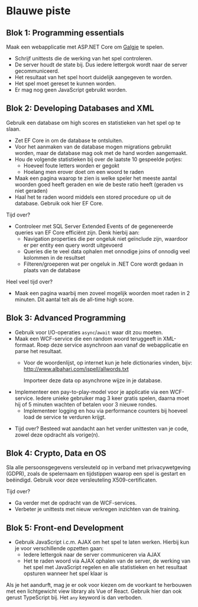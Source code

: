 # Blauwe piste

## Blok 1: Programming essentials

Maak een webapplicatie met ASP.NET Core om [Galgje](https://www.galgje.com/) te spelen.

* Schrijf unittests die de werking van het spel controleren.
* De server houdt de state bij. Dus iedere lettergok wordt naar de server gecommuniceerd.
* Het resultaat van het spel hoort duidelijk aangegeven te worden.
* Het spel moet gereset te kunnen worden.
* Er mag nog geen JavaScript gebruikt worden.

## Blok 2: Developing Databases and XML

Gebruik een database om high scores en statistieken van het spel op te slaan.

* Zet EF Core in om de database te ontsluiten.
* Voor het aanmaken van de database mogen migrations gebruikt worden, maar de database mag ook met de hand worden aangemaakt.
* Hou de volgende statistieken bij over de laatste 10 gespeelde potjes:
  * Hoeveel foute letters worden er gegokt
  * Hoelang men erover doet om een woord te raden
* Maak een pagina waarop te zien is welke speler het meeste aantal woorden goed heeft geraden en wie de beste ratio heeft (geraden vs niet geraden)
* Haal het te raden woord middels een stored procedure op uit de database. Gebruik ook hier EF Core.

Tijd over?

* Controleer met SQL Server Extended Events of de gegenereerde queries van EF Core efficiënt zijn. Denk hierbij aan:
  * Navigation properties die per ongeluk niet geïnclude zijn, waardoor er per entity een query wordt uitgevoerd
  * Queries die te veel data ophalen met onnodige joins of onnodig veel kolommen in de resultset
  * Filteren/groeperen wat per ongeluk in .NET Core wordt gedaan in plaats van de database

Heel veel tijd over?

* Maak een pagina waarbij men zoveel mogelijk woorden moet raden in 2 minuten. Dit aantal telt als de all-time high score.

## Blok 3: Advanced Programming

* Gebruik voor I/O-operaties `async`/`await` waar dit zou moeten.
* Maak een WCF-service die een random woord teruggeeft in XML-formaat. Roep deze service asynchroon aan vanaf de webapplicatie en parse het resultaat.
  * Voor de woordenlijst, op internet kun je hele dictionaries vinden, bijv: http://www.albahari.com/ispell/allwords.txt

    Importeer deze data op asynchrone wijze in je database.
* Implementeer een pay-to-play-model voor je applicatie via een WCF-service. Iedere unieke gebruiker mag 3 keer gratis spelen, daarna moet hij of 5 minuten wachten of betalen voor 3 nieuwe rondes.
  * Implementeer logging en hou via performance counters bij hoeveel load de service te verduren krijgt.
- Tijd over? Besteed wat aandacht aan het verder unittesten van je code, zowel deze opdracht als vorige(n).

## Blok 4: Crypto, Data en OS

Sla alle persoonsgegevens versleuteld op in verband met privacywetgeving (GDPR), zoals de spelernaam en tijdstippen waarop een spel is gestart en beëindigd. Gebruik voor deze versleuteling X509-certificaten.

Tijd over?
* Ga verder met de opdracht van de WCF-services.
* Verbeter je unittests met nieuw verkregen inzichten van de training.

## Blok 5: Front-end Development

* Gebruik JavaScript i.c.m. AJAX om het spel te laten werken. Hierbij kun je voor verschillende opzetten gaan:
  * Iedere lettergok naar de server communiceren via AJAX
  * Het te raden woord via AJAX ophalen van de server, de werking van het spel met JavaScript regelen en alle statistieken en het resultaat opsturen wanneer het spel klaar is

Als je het aandurft, mag je er ook voor kiezen om de voorkant te herbouwen met een lichtgewicht view library als Vue of React. Gebruik hier dan ook gerust TypeScript bij. Het `any` keyword is dan verboden.
